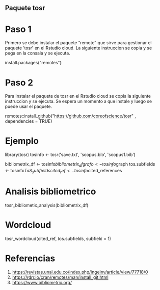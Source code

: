 ## Paquete tosr 

# Paso 1
Primero se debe instalar el paquete "remote" que sirve para gestionar el paquete 'tosr' en el Rstudio cloud. La siguiente instruccion se copia y se pega en la consala y se ejecuta. 

install.packages("remotes")

# Paso 2
Para instalar el paquete de tosr en el Rstudio cloud se copia la siguiente instruccion y se ejecuta. Se espera un momento a que instale y luego se puede usar el paquete.  

remotes::install_github("https://github.com/coreofscience/tosr" , dependencies = TRUE)

# Ejemplo
library(tosr)
tosinfo <- tosr('save.txt', 'scopus.bib', 'scopus1.bib')

bibliometrix_df <- tosinfo$bibliometrix_df
grafo           <- tosinfo$graph
tos.subfields   <- tosinfo$ToS_subfields
cited_ref       <- tosinfo$cited_references

# **Analisis bibliometrico**
tosr_bibliometix_analysis(bibliometrix_df)

# **Wordcloud**
tosr_wordcloud(cited_ref, tos.subfields, subfield = 1)

# Referencias
1. https://revistas.unal.edu.co/index.php/ingeinv/article/view/77718/0
2. https://rdrr.io/cran/remotes/man/install_git.html
2. https://www.bibliometrix.org/
